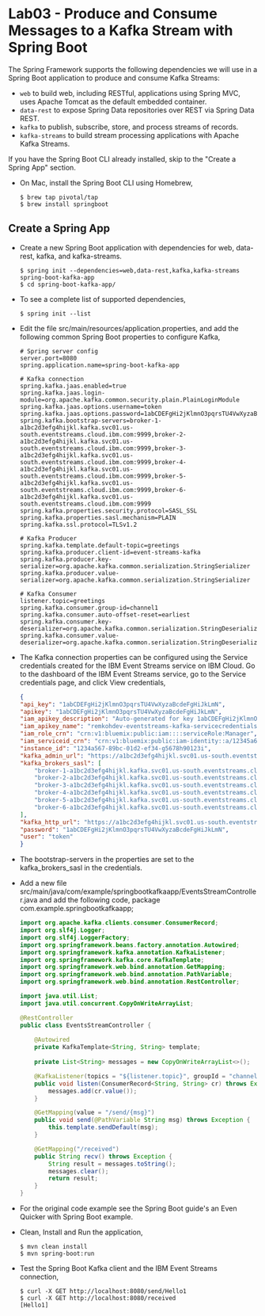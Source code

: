 # Lab03 - Produce and Consume Messages to a Kafka Stream with Spring Boot

The Spring Framework supports the following dependencies we will use in a Spring Boot application to produce and consume Kafka Streams:

* `web` to build web, including RESTful, applications using Spring MVC, uses Apache Tomcat as the default embedded container.
* `data-rest` to expose Spring Data repositories over REST via Spring Data REST. 
* `kafka` to publish, subscribe, store, and process streams of records.
* `kafka-streams` to build stream processing applications with Apache Kafka Streams.

If you have the Spring Boot CLI already installed, skip to the "Create a Spring App" section.

* On Mac, install the Spring Boot CLI using Homebrew,

	```console
	$ brew tap pivotal/tap 
	$ brew install springboot
	```

## Create a Spring App

* Create a new Spring Boot application with dependencies for web, data-rest, kafka, and kafka-streams.

	```console
	$ spring init --dependencies=web,data-rest,kafka,kafka-streams spring-boot-kafka-app
	$ cd spring-boot-kafka-app/
	```

* To see a complete list of supported dependencies,

	```console
	$ spring init --list
	```

* Edit the file src/main/resources/application.properties, and add the following common Spring Boot properties to configure Kafka,

	```text
	# Spring server config
	server.port=8080
	spring.application.name=spring-boot-kafka-app

	# Kafka connection
	spring.kafka.jaas.enabled=true
	spring.kafka.jaas.login-module=org.apache.kafka.common.security.plain.PlainLoginModule
	spring.kafka.jaas.options.username=token
	spring.kafka.jaas.options.password=1abCDEFgHi2jKlmnO3pqrsTU4VwXyzaBcdeFgHiJkLmN
	spring.kafka.bootstrap-servers=broker-1-a1bc2d3efg4hijkl.kafka.svc01.us-south.eventstreams.cloud.ibm.com:9999,broker-2-a1bc2d3efg4hijkl.kafka.svc01.us-south.eventstreams.cloud.ibm.com:9999,broker-3-a1bc2d3efg4hijkl.kafka.svc01.us-south.eventstreams.cloud.ibm.com:9999,broker-4-a1bc2d3efg4hijkl.kafka.svc01.us-south.eventstreams.cloud.ibm.com:9999,broker-5-a1bc2d3efg4hijkl.kafka.svc01.us-south.eventstreams.cloud.ibm.com:9999,broker-6-a1bc2d3efg4hijkl.kafka.svc01.us-south.eventstreams.cloud.ibm.com:9999
	spring.kafka.properties.security.protocol=SASL_SSL
	spring.kafka.properties.sasl.mechanism=PLAIN
	spring.kafka.ssl.protocol=TLSv1.2

	# Kafka Producer
	spring.kafka.template.default-topic=greetings
	spring.kafka.producer.client-id=event-streams-kafka
	spring.kafka.producer.key-serializer=org.apache.kafka.common.serialization.StringSerializer
	spring.kafka.producer.value-serializer=org.apache.kafka.common.serialization.StringSerializer

	# Kafka Consumer
	listener.topic=greetings
	spring.kafka.consumer.group-id=channel1
	spring.kafka.consumer.auto-offset-reset=earliest
	spring.kafka.consumer.key-deserializer=org.apache.kafka.common.serialization.StringDeserializer
	spring.kafka.consumer.value-deserializer=org.apache.kafka.common.serialization.StringDeserializer
	```

* The Kafka connection properties can be configured using the Service credentials created for the IBM Event Streams service on IBM Cloud. Go to the dashboard of the IBM Event Streams service, go to the Service credentials page, and click View credentials,

	```json
	{
	"api_key": "1abCDEFgHi2jKlmnO3pqrsTU4VwXyzaBcdeFgHiJkLmN",
	"apikey": "1abCDEFgHi2jKlmnO3pqrsTU4VwXyzaBcdeFgHiJkLmN",
	"iam_apikey_description": "Auto-generated for key 1abCDEFgHi2jKlmnO3pqrsTU4VwXyzaBcdeFgHiJkLmN",
	"iam_apikey_name": "remkohdev-eventstreams-kafka-servicecredentials-1",
	"iam_role_crn": "crn:v1:bluemix:public:iam::::serviceRole:Manager",
	"iam_serviceid_crn": "crn:v1:bluemix:public:iam-identity::a/12345a678b9012cd3e456fg78h9i012j::serviceid:ServiceId-1234a567-89bc-01d2-ef34-g5678h90123i",
	"instance_id": "1234a567-89bc-01d2-ef34-g5678h90123i",
	"kafka_admin_url": "https://a1bc2d3efg4hijkl.svc01.us-south.eventstreams.cloud.ibm.com",
	"kafka_brokers_sasl": [
		"broker-1-a1bc2d3efg4hijkl.kafka.svc01.us-south.eventstreams.cloud.ibm.com:9999",
		"broker-2-a1bc2d3efg4hijkl.kafka.svc01.us-south.eventstreams.cloud.ibm.com:9999",
		"broker-3-a1bc2d3efg4hijkl.kafka.svc01.us-south.eventstreams.cloud.ibm.com:9999",
		"broker-4-a1bc2d3efg4hijkl.kafka.svc01.us-south.eventstreams.cloud.ibm.com:9999",
		"broker-5-a1bc2d3efg4hijkl.kafka.svc01.us-south.eventstreams.cloud.ibm.com:9999",
		"broker-6-a1bc2d3efg4hijkl.kafka.svc01.us-south.eventstreams.cloud.ibm.com:9999"
	],
	"kafka_http_url": "https://a1bc2d3efg4hijkl.svc01.us-south.eventstreams.cloud.ibm.com",
	"password": "1abCDEFgHi2jKlmnO3pqrsTU4VwXyzaBcdeFgHiJkLmN",
	"user": "token"
	}
	```

* The bootstrap-servers in the properties are set to the kafka_brokers_sasl in the credentials. 
* Add a new file src/main/java/com/example/springbootkafkaapp/EventsStreamController.java and add the following code,
package com.example.springbootkafkaapp;

	```java
	import org.apache.kafka.clients.consumer.ConsumerRecord;
	import org.slf4j.Logger;
	import org.slf4j.LoggerFactory;
	import org.springframework.beans.factory.annotation.Autowired;
	import org.springframework.kafka.annotation.KafkaListener;
	import org.springframework.kafka.core.KafkaTemplate;
	import org.springframework.web.bind.annotation.GetMapping;
	import org.springframework.web.bind.annotation.PathVariable;
	import org.springframework.web.bind.annotation.RestController;

	import java.util.List;
	import java.util.concurrent.CopyOnWriteArrayList;

	@RestController
	public class EventsStreamController {
		
		@Autowired
		private KafkaTemplate<String, String> template;
		
		private List<String> messages = new CopyOnWriteArrayList<>();

		@KafkaListener(topics = "${listener.topic}", groupId = "channel1")
		public void listen(ConsumerRecord<String, String> cr) throws Exception {
			messages.add(cr.value());
		}

		@GetMapping(value = "/send/{msg}")
		public void send(@PathVariable String msg) throws Exception {
			this.template.sendDefault(msg);
		}

		@GetMapping("/received")
		public String recv() throws Exception {
			String result = messages.toString();
			messages.clear();
			return result;
		}
	}
	```

* For the original code example see the Spring Boot guide's an Even Quicker with Spring Boot example.
* Clean, Install and Run the application,

	```console
	$ mvn clean install
	$ mvn spring-boot:run
	```

* Test the Spring Boot Kafka client and the IBM Event Streams connection,

	```console
	$ curl -X GET http://localhost:8080/send/Hello1
	$ curl -X GET http://localhost:8080/received
	[Hello1]
	```
